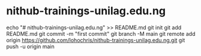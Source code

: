 # nithub-trainings-unilag.edu.ng
echo "# nithub-trainings-unilag.edu.ng" >> README.md
git init
git add README.md
git commit -m "first commit"
git branch -M main
git remote add origin https://github.com/lohochris/nithub-trainings-unilag.edu.ng.git
git push -u origin main
